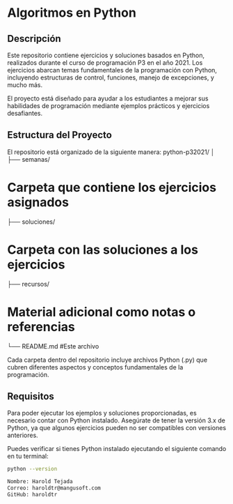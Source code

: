 # Algoritmos en Python
## Descripción

Este repositorio contiene ejercicios y soluciones basados en Python, realizados durante el curso de programación P3 en el año 2021. Los ejercicios abarcan temas fundamentales de la programación con Python, incluyendo estructuras de control, funciones, manejo de excepciones, y mucho más.

El proyecto está diseñado para ayudar a los estudiantes a mejorar sus habilidades de programación mediante ejemplos prácticos y ejercicios desafiantes.

## Estructura del Proyecto

El repositorio está organizado de la siguiente manera:
python-p32021/ 
│ 
├── semanas/ 

# Carpeta que contiene los ejercicios asignados 
├── soluciones/ 

# Carpeta con las soluciones a los ejercicios 
├── recursos/ 

# Material adicional como notas o referencias 
└── README.md #Este archivo

Cada carpeta dentro del repositorio incluye archivos Python (.py) que cubren diferentes aspectos y conceptos fundamentales de la programación.

## Requisitos

Para poder ejecutar los ejemplos y soluciones proporcionadas, es necesario contar con Python instalado. Asegúrate de tener la versión 3.x de Python, ya que algunos ejercicios pueden no ser compatibles con versiones anteriores.

Puedes verificar si tienes Python instalado ejecutando el siguiente comando en tu terminal:

```bash
python --version

Nombre: Harold Tejada
Correo: haroldtr@mangusoft.com
GitHub: haroldtr

